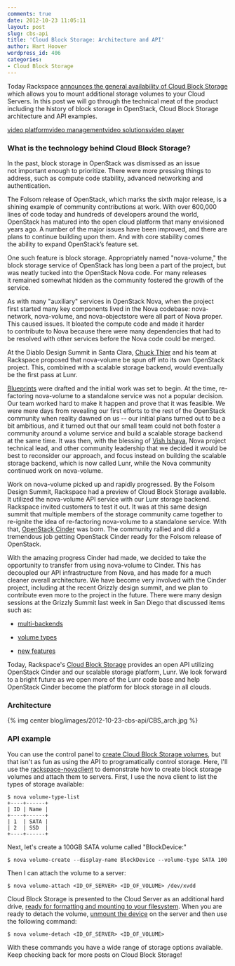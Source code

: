 ```yaml
---
comments: true
date: 2012-10-23 11:05:11
layout: post
slug: cbs-api
title: 'Cloud Block Storage: Architecture and API'
author: Hart Hoover
wordpress_id: 406
categories:
- Cloud Block Storage
---
```


Today Rackspace [announces the general availability of Cloud Block Storage](http://www.rackspace.com/blog/cloud-block-storage/) which allows you to mount additional storage volumes to your Cloud Servers. In this post we will go through the technical meat of the product including the history of block storage in OpenStack, Cloud Block Storage architecture and API examples.
<!-- more -->
<img style="visibility:hidden;width:0px;height:0px;" border=0 width=0 height=0 src="http://c.gigcount.com/wildfire/IMP/CXNID=2000002.11NXC/bT*xJmx*PTEzNTIxMjkzODc1NzImcHQ9MTM1MjEyOTM5MDQ*OCZwPSZkPSZnPTImbz1jYjhiYzYzZGQwODM*NjBkOTVlYmJkM2Y*/MDcyODQzOCZvZj*w.gif" /><object name="kaltura_player_1352129386" id="kaltura_player_1352129386" type="application/x-shockwave-flash" allowScriptAccess="always" allowNetworking="all" allowFullScreen="true" height="396" width="704" data="http://www.kaltura.com/index.php/kwidget/wid/1_itmqe6m7/uiconf_id/7929611"><param name="allowScriptAccess" value="always" /><param name="allowNetworking" value="all" /><param name="allowFullScreen" value="true" /><param name="bgcolor" value="#000000" /><param name="movie" value="http://www.kaltura.com/index.php/kwidget/wid/1_itmqe6m7/uiconf_id/7929611"/><param name="flashVars" value=""/><a href="http://corp.kaltura.com">video platform</a><a href="http://corp.kaltura.com/video_platform/video_management">video management</a><a href="http://corp.kaltura.com/solutions/video_solution">video solutions</a><a href="http://corp.kaltura.com/video_platform/video_publishing">video player</a></object>

### What is the technology behind Cloud Block Storage?


In the past, block storage in OpenStack was dismissed as an issue not important enough to prioritize. There were more pressing things to address, such as compute code stability, advanced networking and authentication.

The Folsom release of OpenStack, which marks the sixth major release, is a shining example of community contributions at work. With over 600,000 lines of code today and hundreds of developers around the world, OpenStack has matured into the open cloud platform that many envisioned years ago. A number of the major issues have been improved, and there are plans to continue building upon them. And with core stability comes the ability to expand OpenStack’s feature set.

One such feature is block storage. Appropriately named "nova-volume," the block storage service of OpenStack has long been a part of the project, but was neatly tucked into the OpenStack Nova code. For many releases it remained somewhat hidden as the community fostered the growth of the service.

As with many "auxiliary" services in OpenStack Nova, when the project first started many key components lived in the Nova codebase: nova-network, nova-volume, and nova-objectstore were all part of Nova proper. This caused issues. It bloated the compute code and made it harder to contribute to Nova because there were many dependencies that had to be resolved with other services before the Nova code could be merged.

At the Diablo Design Summit in Santa Clara, [Chuck Thier](http://www.linkedin.com/in/cthier) and his team at Rackspace proposed that nova-volume be spun off into its own OpenStack project. This, combined with a scalable storage backend, would eventually be the first pass at Lunr.

[Blueprints](https://blueprints.launchpad.net/nova/+spec/integrate-block-storage) were drafted and the initial work was set to begin. At the time, re-factoring nova-volume to a standalone service was not a popular decision. Our team worked hard to make it happen and prove that it was feasible. We were mere days from revealing our first efforts to the rest of the OpenStack community when reality dawned on us -- our initial plans turned out to be a bit ambitious, and it turned out that our small team could not both foster a community around a volume service and build a scalable storage backend at the same time. It was then, with the blessing of [Vish Ishaya](http://www.linkedin.com/in/vishvananda), Nova project technical lead, and other community leadership that we decided it would be best to reconsider our approach, and focus instead on building the scalable storage backend, which is now called Lunr, while the Nova community continued work on nova-volume.

Work on nova-volume picked up and rapidly progressed. By the Folsom Design Summit, Rackspace had a preview of Cloud Block Storage available. It utilized the nova-volume API service with our Lunr storage backend. Rackspace invited customers to test it out. It was at this same design summit that multiple members of the storage community came together to re-ignite the idea of re-factoring nova-volume to a standalone service. With that, [OpenStack Cinder](http://wiki.openstack.org/Cinder) was born. The community rallied and did a tremendous job getting OpenStack Cinder ready for the Folsom release of OpenStack.

With the amazing progress Cinder had made, we decided to take the opportunity to transfer from using nova-volume to Cinder. This has decoupled our API infrastructure from Nova, and has made for a much cleaner overall architecture. We have become very involved with the Cinder project, including at the recent Grizzly design summit, and we plan to contribute even more to the project in the future. There were many design sessions at the Grizzly Summit last week in San Diego that discussed items such as:



	
  * [multi-backends](https://etherpad.openstack.org/grizzly-cinder-multibackend)

	
  * [volume types](https://etherpad.openstack.org/grizzly-cinder-volumetypes)

	
  * [new features](https://etherpad.openstack.org/grizzly-cinder-newfeatures)


Today, Rackspace's [Cloud Block Storage](http://www.rackspace.com/cloud/public/blockstorage/) provides an open API utilizing OpenStack Cinder and our scalable storage platform, Lunr. We look forward to a bright future as we open more of the Lunr code base and help OpenStack Cinder become the platform for block storage in all clouds.


### Architecture


{% img center blog/images/2012-10-23-cbs-api/CBS_arch.jpg %}


### API example


You can use the control panel to [create Cloud Block Storage volumes](http://www.rackspace.com/knowledge_center/article/cbs-create-and-attach-a-volume), but that isn't as fun as using the API to programatically control storage. Here, I'll use the [rackspace-novaclient](http://www.rackspace.com/knowledge_center/article/installing-python-novaclient-on-linux-and-mac-os) to demonstrate how to create block storage volumes and attach them to servers. First, I use the nova client to list the types of storage available:

    
    $ nova volume-type-list
    +----+------+
    | ID | Name |
    +----+------+
    | 1  | SATA |
    | 2  | SSD  |
    +----+------+


Next, let's create a 100GB SATA volume called "BlockDevice:"

    
    $ nova volume-create --display-name BlockDevice --volume-type SATA 100


Then I can attach the volume to a server:

    
    $ nova volume-attach <ID_OF_SERVER> <ID_OF_VOLUME> /dev/xvdd


Cloud Block Storage is presented to the Cloud Server as an additional hard drive, [ready for formatting and mounting to your filesystem](http://www.rackspace.com/knowledge_center/article/cbs-prepare-your-volume). When you are ready to detach the volume, [unmount the device](http://www.rackspace.com/knowledge_center/article/cbs-detach-and-delete-volumes) on the server and then use the following command:

    
    $ nova volume-detach <ID_OF_SERVER> <ID_OF_VOLUME>


With these commands you have a wide range of storage options available. Keep checking back for more posts on Cloud Block Storage!
